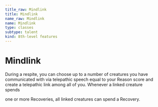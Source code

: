 ```yaml
---
title_raw: Mindlink
title: Mindlink
name_raw: Mindlink
name: Mindlink
type: classes
subtype: talent
kind: 8th-level features
---
```


# Mindlink

During a respite, you can choose up to a number of creatures you have communicated with via telepathic speech equal to your Reason score and create a telepathic link among all of you. Whenever a linked creature spends

one or more Recoveries, all linked creatures can spend a Recovery.
